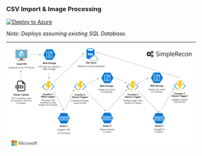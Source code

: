 ### CSV Import & Image Processing ###

[![Deploy to Azure](http://azuredeploy.net/deploybutton.png)](https://azuredeploy.net/)

*Note: Deploys assuming existing SQL Database.*

---

![Architecture Diagram](/static/arch-diagram-v2.3.png "Architecture Diagram")
